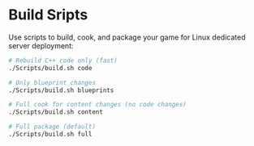# Build Sripts

Use scripts to build, cook, and package your game for Linux dedicated server deployment:

```bash
# Rebuild C++ code only (fast)
./Scripts/build.sh code

# Only blueprint changes
./Scripts/build.sh blueprints

# Full cook for content changes (no code changes)
./Scripts/build.sh content

# Full package (default)
./Scripts/build.sh full
```